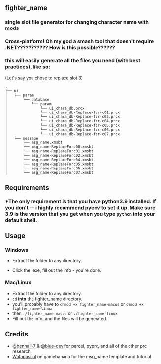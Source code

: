 ## fighter_name
### single slot file generator for changing character name with mods

### Cross-platform! Oh my god a smash tool that doesn't require .NET??????????? How is this possible??????
### this will easily generate all the files you need (with best practices), like so: 

(Let's say you chose to replace slot 3)
```
.
├── ui
│   ├── param
│       └── database
│           └── param
│               └── ui_chara_db.prcx
│               └── ui_chara_db-Replace-for-c01.prcx
│               └── ui_chara_db-Replace-for-c02.prcx
│               └── ui_chara_db-Replace-for-c04.prcx
│               └── ui_chara_db-Replace-for-c05.prcx
│               └── ui_chara_db-Replace-for-c06.prcx
│               └── ui_chara_db-Replace-for-c07.prcx
│   ├── message
│       └── msg_name.xmsbt
│       └── msg_name-ReplaceForc00.xmsbt
│       └── msg_name-ReplaceForc01.xmsbt
│       └── msg_name-ReplaceForc02.xmsbt
│       └── msg_name-ReplaceForc04.xmsbt
│       └── msg_name-ReplaceForc05.xmsbt
│       └── msg_name-ReplaceForc06.xmsbt
│       └── msg_name-ReplaceForc07.xmsbt
```

## Requirements
### *The only requirement is that you have python3.9 installed. If you don't -- i highly recommend pyenv to set it up. Make sure 3.9 is the version that you get when you type `python` into your default shell.

## Usage
### Windows

- Extract the folder to any directory.

- Click the .exe, fill out the info - you're done.

### Mac/Linux

- Extract the folder to any directory.
- `cd` __into__ the fighter_name directory.
- you'll probably have to `chmod +x fighter_name-macos` or `chmod +x fighter_name-linux`
- then `./fighter_name-macos` or `./fighter_name-linux`
- Fill out the info, and the files will be generated.

## Credits
- [@benhall-7](https://github.com/benhall-7) & [@blue-dev](https://github.com/blue-dev) for parcel, pyprc, and all of the other prc research
- [Watapascul](https://gamebanana.com/members/1780117) on gamebanana for the msg_name template and tutorial
